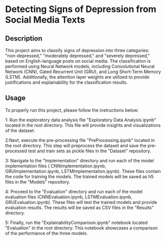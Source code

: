 # Detecting Signs of Depression from Social Media Texts

## Description
This project aims to classify signs of depression into three categories: "non-depressed," "moderately depressed," and "severely depressed," based on English-language posts on social media. The classification is performed using Neural Network models, including Convolutional Neural Network (CNN), Gated Recurrent Unit (GRU), and Long Short-Term Memory (LSTM). Additionally, the attention layer weights are utilized to provide justifications and explainability for the classification results.

## Usage
To properly run this project, please follow the instructions below:

1: Run the exploratory data analysis file "Exploratory Data Analysis.ipynb" located in the root directory. This file will provide insights and visualizations of the dataset.

2:Next, execute the pre-processing file "PreProcessing.ipynb" located in the root directory. This step will preprocess the dataset and save the pre-processed test and train sets as pickle files in the "Dataset" repository.

3: Navigate to the "Implementation" directory and run each of the model implementation files ( CNNImplementation.ipynb, GRUImplementation.ipynb, LSTMImplementation.ipynb). These files contain the code for training the models. The trained models will be saved as h5 files in the "Models" repository.

4: Proceed to the "Evaluation" directory and run each of the model evaluation files (CNNEvaluation.ipynb, LSTMEvaluation.ipynb, GRUEvaluation.ipynb). These files will test the trained models and provide evaluation results. The results will be saved as CSV files in the "Results" directory.

5: Finally, run the "ExplainabilityComparison.ipynb" notebook located "Evaluation" in the root directory. This notebook showcases a comparison of the performance of the three models.
